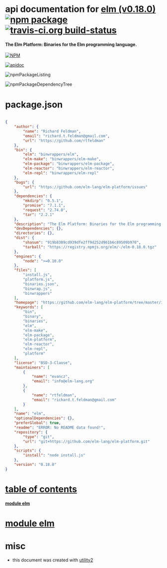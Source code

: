 # api documentation for  [elm (v0.18.0)](https://github.com/elm-lang/elm-platform/tree/master/installers/npm)  [![npm package](https://img.shields.io/npm/v/npmdoc-elm.svg?style=flat-square)](https://www.npmjs.org/package/npmdoc-elm) [![travis-ci.org build-status](https://api.travis-ci.org/npmdoc/node-npmdoc-elm.svg)](https://travis-ci.org/npmdoc/node-npmdoc-elm)
#### The Elm Platform: Binaries for the Elm programming language.

[![NPM](https://nodei.co/npm/elm.png?downloads=true)](https://www.npmjs.com/package/elm)

[![apidoc](https://npmdoc.github.io/node-npmdoc-elm/build/screenCapture.buildNpmdoc.browser._2Fhome_2Ftravis_2Fbuild_2Fnpmdoc_2Fnode-npmdoc-elm_2Ftmp_2Fbuild_2Fapidoc.html.png)](https://npmdoc.github.io/node-npmdoc-elm/build..beta..travis-ci.org/apidoc.html)

![npmPackageListing](https://npmdoc.github.io/node-npmdoc-elm/build/screenCapture.npmPackageListing.svg)

![npmPackageDependencyTree](https://npmdoc.github.io/node-npmdoc-elm/build/screenCapture.npmPackageDependencyTree.svg)



# package.json

```json

{
    "author": {
        "name": "Richard Feldman",
        "email": "richard.t.feldman@gmail.com",
        "url": "https://github.com/rtfeldman"
    },
    "bin": {
        "elm": "binwrappers/elm",
        "elm-make": "binwrappers/elm-make",
        "elm-package": "binwrappers/elm-package",
        "elm-reactor": "binwrappers/elm-reactor",
        "elm-repl": "binwrappers/elm-repl"
    },
    "bugs": {
        "url": "https://github.com/elm-lang/elm-platform/issues"
    },
    "dependencies": {
        "mkdirp": "0.5.1",
        "promise": "7.1.1",
        "request": "2.74.0",
        "tar": "2.2.1"
    },
    "description": "The Elm Platform: Binaries for the Elm programming language.",
    "devDependencies": {},
    "directories": {},
    "dist": {
        "shasum": "919b8309cd939dfe2ff9d252d961b6c89509b970",
        "tarball": "https://registry.npmjs.org/elm/-/elm-0.18.0.tgz"
    },
    "engines": {
        "node": ">=0.10.0"
    },
    "files": [
        "install.js",
        "platform.js",
        "binaries.json",
        "binwrap.js",
        "binwrappers"
    ],
    "homepage": "https://github.com/elm-lang/elm-platform/tree/master/installers/npm",
    "keywords": [
        "bin",
        "binary",
        "binaries",
        "elm",
        "elm-make",
        "elm-package",
        "elm-platform",
        "elm-reactor",
        "elm-repl",
        "platform"
    ],
    "license": "BSD-3-Clause",
    "maintainers": [
        {
            "name": "evancz",
            "email": "info@elm-lang.org"
        },
        {
            "name": "rtfeldman",
            "email": "richard.t.feldman@gmail.com"
        }
    ],
    "name": "elm",
    "optionalDependencies": {},
    "preferGlobal": true,
    "readme": "ERROR: No README data found!",
    "repository": {
        "type": "git",
        "url": "git+https://github.com/elm-lang/elm-platform.git"
    },
    "scripts": {
        "install": "node install.js"
    },
    "version": "0.18.0"
}
```



# <a name="apidoc.tableOfContents"></a>[table of contents](#apidoc.tableOfContents)

#### [module elm](#apidoc.module.elm)



# <a name="apidoc.module.elm"></a>[module elm](#apidoc.module.elm)



# misc
- this document was created with [utility2](https://github.com/kaizhu256/node-utility2)
